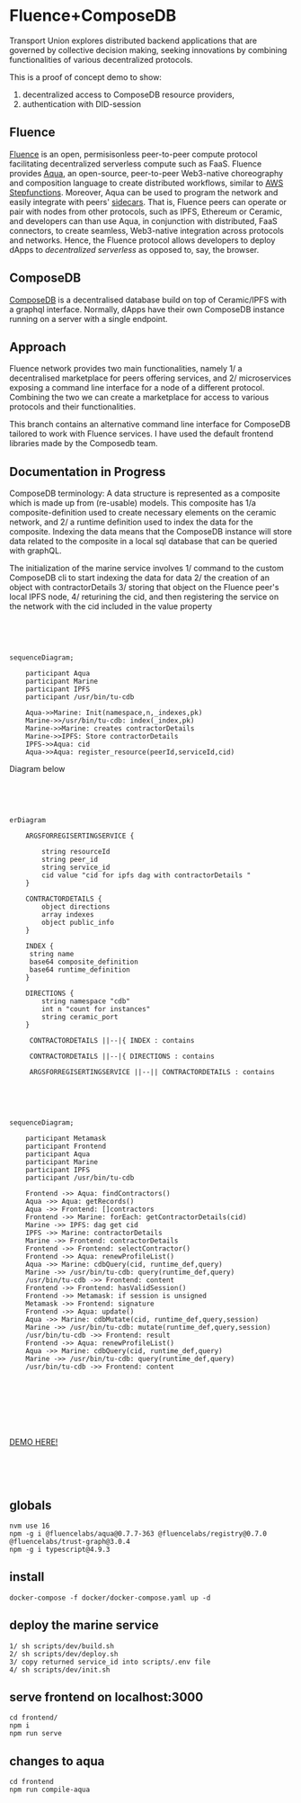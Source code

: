 
# Fluence+ComposeDB

Transport Union explores distributed backend applications that are governed by collective decision making, seeking innovations by combining functionalities of various decentralized protocols. 

This is a proof of concept demo to show:

1. decentralized access to ComposeDB resource providers,
2. authentication with DID-session


## Fluence

[Fluence](https://fluence.dev/docs/learn/overview) is an open, permisisonless peer-to-peer compute protocol facilitating decentralized serverless compute such as FaaS. Fluence provides [Aqua](https://fluence.dev/docs/aqua-book/introduction), an open-source, peer-to-peer Web3-native choreography and composition language to create distributed workflows, similar to [AWS Stepfunctions](https://aws.amazon.com/step-functions/). Moreover, Aqua can be used to program the network and easily integrate with peers' [sidecars](https://learn.microsoft.com/en-us/azure/architecture/patterns/sidecar). That is, Fluence peers can operate or pair with nodes from other protocols, such as IPFS, Ethereum or Ceramic, and developers can than use Aqua, in conjunction with distributed, FaaS connectors, to create seamless, Web3-native integration across protocols and networks. Hence, the Fluence protocol allows developers to deploy dApps to *decentralized serverless* as opposed to, say, the browser.

## ComposeDB

[ComposeDB](https://composedb.js.org/) is a decentralised database build on top of Ceramic/IPFS with a graphql interface. Normally, dApps have their own ComposeDB instance running on a server with a single endpoint. 

## Approach

Fluence network provides two main functionalities, namely 1/ a decentralised marketplace for peers offering services, and  2/ microservices exposing a command line interface for a node of a different protocol. Combining the two we can create a marketplace for access to various protocols and their functionalities. 

This branch contains an alternative command line interface for ComposeDB tailored to work with Fluence services. I have used the default frontend libraries made by the Composedb team. 

## Documentation in Progress

ComposeDB terminology: A data structure is represented as a composite which is made up from (re-usable) models. This composite has 1/a composite-definition used to create necessary elements on the ceramic network, and 2/ a runtime definition used to index the data for the composite. Indexing the data means that the ComposeDB instance will store data related to the composite in a local sql database that can be queried with graphQL.


The initialization of the marine service involves 1/ command to the custom ComposeDB cli to start indexing the data for data 2/ the creation of an object with contractorDetails 3/ storing that object on the Fluence peer's local IPFS node, 4/ returining the cid, and then registering the service on the network with the cid included in the value property 

&nbsp;

&nbsp;


```mermaid 
sequenceDiagram;

    participant Aqua
    participant Marine
    participant IPFS 
    participant /usr/bin/tu-cdb

    Aqua->>Marine: Init(namespace,n,_indexes,pk)
    Marine->>/usr/bin/tu-cdb: index(_index,pk)
    Marine->>Marine: creates contractorDetails 
    Marine->>IPFS: Store contractorDetails
    IPFS->>Aqua: cid
    Aqua->>Aqua: register_resource(peerId,serviceId,cid)
```


Diagram below 

&nbsp;

&nbsp;


```mermaid 
erDiagram 

    ARGSFORREGISERTINGSERVICE {

        string resourceId
        string peer_id
        string service_id
        cid value "cid for ipfs dag with contractorDetails "
    }
   
    CONTRACTORDETAILS {
        object directions
        array indexes
        object public_info
    }

    INDEX {
     string name
     base64 composite_definition
     base64 runtime_definition 
    }

    DIRECTIONS {
        string namespace "cdb"
        int n "count for instances"
        string ceramic_port
    }

     CONTRACTORDETAILS ||--|{ INDEX : contains

     CONTRACTORDETAILS ||--|{ DIRECTIONS : contains

     ARGSFORREGISERTINGSERVICE ||--|| CONTRACTORDETAILS : contains

```
&nbsp;

&nbsp;


```mermaid 
sequenceDiagram;

    participant Metamask
    participant Frontend
    participant Aqua
    participant Marine
    participant IPFS 
    participant /usr/bin/tu-cdb

    Frontend ->> Aqua: findContractors()
    Aqua ->> Aqua: getRecords()
    Aqua ->> Frontend: []contractors
    Frontend ->> Marine: forEach: getContractorDetails(cid)
    Marine ->> IPFS: dag get cid
    IPFS ->> Marine: contractorDetails
    Marine ->> Frontend: contractorDetails
    Frontend ->> Frontend: selectContractor()
    Frontend ->> Aqua: renewProfileList() 
    Aqua ->> Marine: cdbQuery(cid, runtime_def,query)
    Marine ->> /usr/bin/tu-cdb: query(runtime_def,query)
    /usr/bin/tu-cdb ->> Frontend: content 
    Frontend ->> Frontend: hasValidSession()
    Frontend ->> Metamask: if session is unsigned
    Metamask ->> Frontend: signature
    Frontend ->> Aqua: update()
    Aqua ->> Marine: cdbMutate(cid, runtime_def,query,session)
    Marine ->> /usr/bin/tu-cdb: mutate(runtime_def,query,session)
    /usr/bin/tu-cdb ->> Frontend: result 
    Frontend ->> Aqua: renewProfileList() 
    Aqua ->> Marine: cdbQuery(cid, runtime_def,query)
    Marine ->> /usr/bin/tu-cdb: query(runtime_def,query)
    /usr/bin/tu-cdb ->> Frontend: content 




```
&nbsp;

&nbsp;







[DEMO HERE!](https://fluence-composedb.transport-union.dev/)

&nbsp;

&nbsp;



## globals

    nvm use 16
    npm -g i @fluencelabs/aqua@0.7.7-363 @fluencelabs/registry@0.7.0 @fluencelabs/trust-graph@3.0.4 
    npm -g i typescript@4.9.3

## install 

    docker-compose -f docker/docker-compose.yaml up -d 


## deploy the marine service 

    1/ sh scripts/dev/build.sh
    2/ sh scripts/dev/deploy.sh
    3/ copy returned service_id into scripts/.env file
    4/ sh scripts/dev/init.sh


## serve frontend on localhost:3000

    cd frontend/ 
    npm i
    npm run serve

## changes to aqua 

    cd frontend
    npm run compile-aqua
    
    
